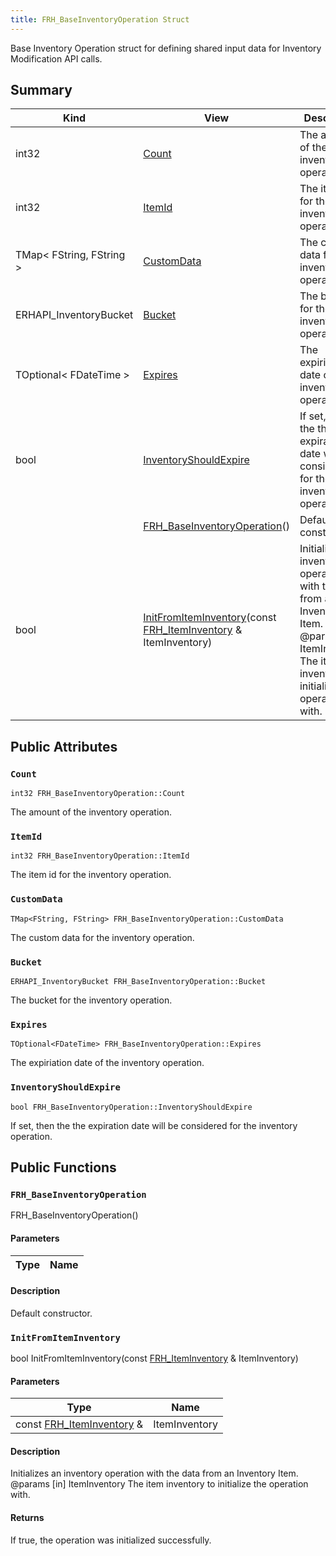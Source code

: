 ```yaml
---
title: FRH_BaseInventoryOperation Struct
---
```

Base Inventory Operation struct for defining shared input data for Inventory Modification API calls.

## Summary
| Kind | View | Description |
|------|------|-------------|
|int32|[Count](/unreal-plugins/all/structfrh__baseinventoryoperation/#structFRH__BaseInventoryOperation_1aa4d84c54e1ee0bf2813ab1026b764c01)|The amount of the inventory operation.|
|int32|[ItemId](/unreal-plugins/all/structfrh__baseinventoryoperation/#structFRH__BaseInventoryOperation_1a0805225ecfdcea0546be89e6333ac2bd)|The item id for the inventory operation.|
|TMap< FString, FString >|[CustomData](/unreal-plugins/all/structfrh__baseinventoryoperation/#structFRH__BaseInventoryOperation_1a1b3c0c1b37a2c0af483ed35f9d2067eb)|The custom data for the inventory operation.|
|ERHAPI_InventoryBucket|[Bucket](/unreal-plugins/all/structfrh__baseinventoryoperation/#structFRH__BaseInventoryOperation_1a95be2c5b7b5df2ab6ce50f57198b9ff0)|The bucket for the inventory operation.|
|TOptional< FDateTime >|[Expires](/unreal-plugins/all/structfrh__baseinventoryoperation/#structFRH__BaseInventoryOperation_1a297edc1d1d7f1acdd92ca2dc4e25535c)|The expiriation date of the inventory operation.|
|bool|[InventoryShouldExpire](/unreal-plugins/all/structfrh__baseinventoryoperation/#structFRH__BaseInventoryOperation_1a2bc300b71dfa8a8440e65da4d9947d51)|If set, then the the expiration date will be considered for the inventory operation.|
||[FRH_BaseInventoryOperation](/unreal-plugins/all/structfrh__baseinventoryoperation/#structFRH__BaseInventoryOperation_1aa718ffb220e49e5821c75764838e94d7)()|Default constructor.|
|bool|[InitFromItemInventory](/unreal-plugins/all/structfrh__baseinventoryoperation/#structFRH__BaseInventoryOperation_1a8dca78d16cced1969fa5955e30b47071)(const [FRH_ItemInventory](/unreal-plugins/all/structfrh__iteminventory/#structFRH__ItemInventory) & ItemInventory)|Initializes an inventory operation with the data from an Inventory Item. @params [in] ItemInventory The item inventory to initialize the operation with.|
## Public Attributes



### `Count` <a id="structFRH__BaseInventoryOperation_1aa4d84c54e1ee0bf2813ab1026b764c01"></a>

`int32 FRH_BaseInventoryOperation::Count`

The amount of the inventory operation.




### `ItemId` <a id="structFRH__BaseInventoryOperation_1a0805225ecfdcea0546be89e6333ac2bd"></a>

`int32 FRH_BaseInventoryOperation::ItemId`

The item id for the inventory operation.




### `CustomData` <a id="structFRH__BaseInventoryOperation_1a1b3c0c1b37a2c0af483ed35f9d2067eb"></a>

`TMap<FString, FString> FRH_BaseInventoryOperation::CustomData`

The custom data for the inventory operation.




### `Bucket` <a id="structFRH__BaseInventoryOperation_1a95be2c5b7b5df2ab6ce50f57198b9ff0"></a>

`ERHAPI_InventoryBucket FRH_BaseInventoryOperation::Bucket`

The bucket for the inventory operation.




### `Expires` <a id="structFRH__BaseInventoryOperation_1a297edc1d1d7f1acdd92ca2dc4e25535c"></a>

`TOptional<FDateTime> FRH_BaseInventoryOperation::Expires`

The expiriation date of the inventory operation.




### `InventoryShouldExpire` <a id="structFRH__BaseInventoryOperation_1a2bc300b71dfa8a8440e65da4d9947d51"></a>

`bool FRH_BaseInventoryOperation::InventoryShouldExpire`

If set, then the the expiration date will be considered for the inventory operation.





## Public Functions



### `FRH_BaseInventoryOperation` <a id="structFRH__BaseInventoryOperation_1aa718ffb220e49e5821c75764838e94d7"></a>

 FRH_BaseInventoryOperation()

#### Parameters

| Type | Name |
|------|------|

#### Description

Default constructor.




### `InitFromItemInventory` <a id="structFRH__BaseInventoryOperation_1a8dca78d16cced1969fa5955e30b47071"></a>

bool InitFromItemInventory(const [FRH_ItemInventory](/unreal-plugins/all/structfrh__iteminventory/#structFRH__ItemInventory) & ItemInventory)

#### Parameters

| Type | Name |
|------|------|
|const [FRH_ItemInventory](/unreal-plugins/all/structfrh__iteminventory/#structFRH__ItemInventory) &|ItemInventory|

#### Description

Initializes an inventory operation with the data from an Inventory Item. @params [in] ItemInventory The item inventory to initialize the operation with.



#### Returns
If true, the operation was initialized successfully. 





